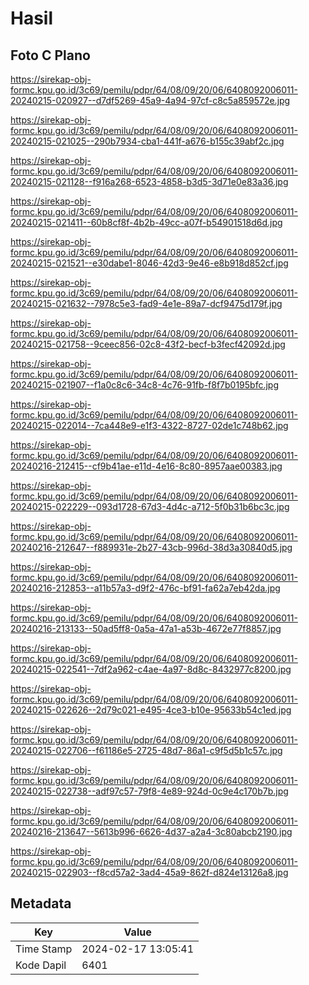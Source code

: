 # Hasil

## Foto C Plano

https://sirekap-obj-formc.kpu.go.id/3c69/pemilu/pdpr/64/08/09/20/06/6408092006011-20240215-020927--d7df5269-45a9-4a94-97cf-c8c5a859572e.jpg

https://sirekap-obj-formc.kpu.go.id/3c69/pemilu/pdpr/64/08/09/20/06/6408092006011-20240215-021025--290b7934-cba1-441f-a676-b155c39abf2c.jpg

https://sirekap-obj-formc.kpu.go.id/3c69/pemilu/pdpr/64/08/09/20/06/6408092006011-20240215-021128--f916a268-6523-4858-b3d5-3d71e0e83a36.jpg

https://sirekap-obj-formc.kpu.go.id/3c69/pemilu/pdpr/64/08/09/20/06/6408092006011-20240215-021411--60b8cf8f-4b2b-49cc-a07f-b54901518d6d.jpg

https://sirekap-obj-formc.kpu.go.id/3c69/pemilu/pdpr/64/08/09/20/06/6408092006011-20240215-021521--e30dabe1-8046-42d3-9e46-e8b918d852cf.jpg

https://sirekap-obj-formc.kpu.go.id/3c69/pemilu/pdpr/64/08/09/20/06/6408092006011-20240215-021632--7978c5e3-fad9-4e1e-89a7-dcf9475d179f.jpg

https://sirekap-obj-formc.kpu.go.id/3c69/pemilu/pdpr/64/08/09/20/06/6408092006011-20240215-021758--9ceec856-02c8-43f2-becf-b3fecf42092d.jpg

https://sirekap-obj-formc.kpu.go.id/3c69/pemilu/pdpr/64/08/09/20/06/6408092006011-20240215-021907--f1a0c8c6-34c8-4c76-91fb-f8f7b0195bfc.jpg

https://sirekap-obj-formc.kpu.go.id/3c69/pemilu/pdpr/64/08/09/20/06/6408092006011-20240215-022014--7ca448e9-e1f3-4322-8727-02de1c748b62.jpg

https://sirekap-obj-formc.kpu.go.id/3c69/pemilu/pdpr/64/08/09/20/06/6408092006011-20240216-212415--cf9b41ae-e11d-4e16-8c80-8957aae00383.jpg

https://sirekap-obj-formc.kpu.go.id/3c69/pemilu/pdpr/64/08/09/20/06/6408092006011-20240215-022229--093d1728-67d3-4d4c-a712-5f0b31b6bc3c.jpg

https://sirekap-obj-formc.kpu.go.id/3c69/pemilu/pdpr/64/08/09/20/06/6408092006011-20240216-212647--f889931e-2b27-43cb-996d-38d3a30840d5.jpg

https://sirekap-obj-formc.kpu.go.id/3c69/pemilu/pdpr/64/08/09/20/06/6408092006011-20240216-212853--a11b57a3-d9f2-476c-bf91-fa62a7eb42da.jpg

https://sirekap-obj-formc.kpu.go.id/3c69/pemilu/pdpr/64/08/09/20/06/6408092006011-20240216-213133--50ad5ff8-0a5a-47a1-a53b-4672e77f8857.jpg

https://sirekap-obj-formc.kpu.go.id/3c69/pemilu/pdpr/64/08/09/20/06/6408092006011-20240215-022541--7df2a962-c4ae-4a97-8d8c-8432977c8200.jpg

https://sirekap-obj-formc.kpu.go.id/3c69/pemilu/pdpr/64/08/09/20/06/6408092006011-20240215-022626--2d79c021-e495-4ce3-b10e-95633b54c1ed.jpg

https://sirekap-obj-formc.kpu.go.id/3c69/pemilu/pdpr/64/08/09/20/06/6408092006011-20240215-022706--f61186e5-2725-48d7-86a1-c9f5d5b1c57c.jpg

https://sirekap-obj-formc.kpu.go.id/3c69/pemilu/pdpr/64/08/09/20/06/6408092006011-20240215-022738--adf97c57-79f8-4e89-924d-0c9e4c170b7b.jpg

https://sirekap-obj-formc.kpu.go.id/3c69/pemilu/pdpr/64/08/09/20/06/6408092006011-20240216-213647--5613b996-6626-4d37-a2a4-3c80abcb2190.jpg

https://sirekap-obj-formc.kpu.go.id/3c69/pemilu/pdpr/64/08/09/20/06/6408092006011-20240215-022903--f8cd57a2-3ad4-45a9-862f-d824e13126a8.jpg


## Metadata

| Key        | Value               |
| ---------- | ------------------- |
| Time Stamp | 2024-02-17 13:05:41 |
| Kode Dapil | 6401                |



